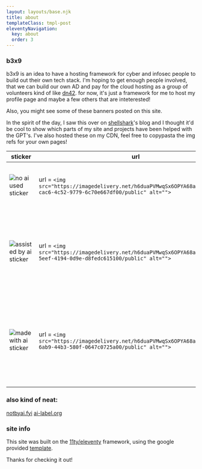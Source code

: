 ```yaml
---
layout: layouts/base.njk
title: about
templateClass: tmpl-post
eleventyNavigation:
  key: about
  order: 3
---
```


### b3x9

b3x9 is an idea to have a hosting framework for cyber and infosec people to build out their own tech stack. I'm hoping to get enough people involved, that we can build our own AD and pay for the cloud hosting as a group of volunteers kind of like [dn42](https://dn42.us/). for now, it's just a framework for me to host my profile page and maybe a few others that are inteterested! 

Also, you might see some of these banners posted on this site.

In the spirit of the day, I saw this over on [shellshark](https://shellsharks.com/)'s blog and I thought it'd be cool to show which parts of my site and projects have been helped with the GPT's. I've also hosted these on my CDN, feel free to copypasta the img refs for your own pages!

| sticker | url |level of use |
|------|------|------|
|![no ai used sticker](https://imagedelivery.net/h6duaPVMwqSx6OPYA68aOw/45aa7ce1-cac6-4c52-9779-6c70e667df00/public) | url = ```<img src="https://imagedelivery.net/h6duaPVMwqSx6OPYA68aOw/45aa7ce1-cac6-4c52-9779-6c70e667df00/public" alt="">``` | posts that have this mean that I've not even asked a GPT for help |
|![assisted by ai sticker](https://imagedelivery.net/h6duaPVMwqSx6OPYA68aOw/41937417-5eef-4194-0d9e-d8fedc615100/public) | url = ```<img src="https://imagedelivery.net/h6duaPVMwqSx6OPYA68aOw/41937417-5eef-4194-0d9e-d8fedc615100/public" alt="">``` | items with this label mean that I've definitely used AI assistance, in development and planning phases |
|![made with ai sticker](https://imagedelivery.net/h6duaPVMwqSx6OPYA68aOw/5334d2f4-6ab9-44b3-580f-0647c0725a00/public) | url = ```<img src="https://imagedelivery.net/h6duaPVMwqSx6OPYA68aOw/5334d2f4-6ab9-44b3-580f-0647c0725a00/public" alt="">``` | items with this mean that I provided the project inception and deployment, all development steps were generated |


### also kind of neat: 
[notbyai.fyi](https://notbyai.fyi/#who-can-use-not-by-ai-badge)
[ai-label.org](https://ai-label.org/)

### site info
This site was built on the [11ty/eleventy](https://www.11ty.dev/) framework, using the google provided [template](https://github.com/google/eleventy-high-performance-blog).

Thanks for checking it out! 